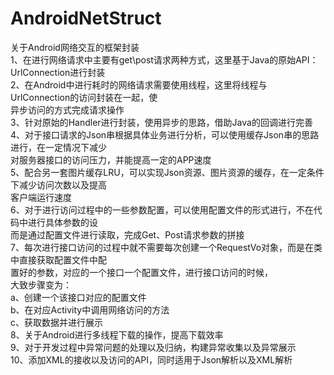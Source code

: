 # AndroidNetStruct
关于Android网络交互的框架封装                                                                                                                                
    1、在进行网络请求中主要有get\post请求两种方式，这里基于Java的原始API：UrlConnection进行封装                                                                 
    2、在Android中进行耗时的网络请求需要使用线程，这里将线程与UrlConnection的访问封装在一起，使                                                                              
        异步访问的方式完成请求操作                                                                                                                                                                                       
    3、针对原始的Handler进行封装，使用异步的思路，借助Java的回调进行完善                                                                                                                                                                
    4、对于接口请求的Json串根据具体业务进行分析，可以使用缓存Json串的思路进行，在一定情况下减少                                                                                                                                                                                                                  
        对服务器接口的访问压力，并能提高一定的APP速度                                                                                                                                                                                                                                                            
    5、配合另一套图片缓存LRU，可以实现Json资源、图片资源的缓存，在一定条件下减少访问次数以及提高                                                                                                                                                                                                                                                      
        客户端运行速度                                                                                                                                                                                                                                                                                                                                                     
    6、对于进行访问过程中的一些参数配置，可以使用配置文件的形式进行，不在代码中进行具体参数的设                                                                                                                                                                                                      
        而是通过配置文件进行读取，完成Get、Post请求参数的拼接                                                                                                                                                                                                                                                                  
    7、每次进行接口访问的过程中就不需要每次创建一个RequestVo对象，而是在类中直接获取配置文件中配                                                                                                                                                                                                                                     
        置好的参数，对应的一个接口一个配置文件，进行接口访问的时候，                                                                                                                                                                                                                                                                                      
        大致步骤变为：                                                                                                                                                                                                                                                     
            a、创建一个该接口对应的配置文件                                                                                                                                                                                                                                    
            b、在对应Activity中调用网络访问的方法                                                                                                                                                                                                                                                             
            c、获取数据并进行展示                                                                                                                                                                                                                                                 
    8、关于Android进行多线程下载的操作，提高下载效率                                                                                                                                                                                                                                                
    9、对于开发过程中异常问题的处理以及归纳，构建异常收集以及异常展示                                                                                                                                                                                                                                   
    10、添加XML的接收以及访问的API，同时适用于Json解析以及XML解析                                                                                                                                                                                                                                      
